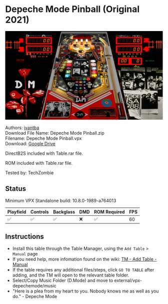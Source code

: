 # Depeche Mode Pinball (Original 2021)

![Table Preview](../../images/vpx-depechemode-preview.png)

Authors: [ivantba](https://www.vpforums.org/index.php?showuser=123858)  
Download File Name: Depeche Mode Pinball.zip  
Filename: Depeche Mode Pinball.vpx  
Download: [Google Drive](https://drive.google.com/file/d/1FXwjcfwOUuITWT2Se7AQ3MIoTDzNCsOA/view)

DirectB2S included with Table.rar file. 

ROM included with Table.rar file. 

Tested by: TechZombie

## Status 

Minimum VPX Standalone build: 10.8.0-1989-a764013

| Playfield | Controls | Backglass | DMD | ROM Required | FPS | 
|-----------|----------|-----------|-----|--------------|-----|
| :white_check_mark: | :white_check_mark: | :white_check_mark: | :x: | :white_check_mark: | 60 |

## Instructions

- Install this table through the Table Manager, using the `Add Table` > `Manual` page
- If you need help, more infomation found on the wiki: [TM - Add Table - Manual](https://github.com/LegendsUnchained/vpx-standalone-alp4k/wiki/%5B04%5D-%F0%9F%A7%A1-TM-%E2%80%90-Other-Features#add-table---manual)
- If the table requires any additional files/steps, click `GO TO TABLE` after adding, and the TM will open to the relevant table folder.
- Select/Copy Music Folder (D.Mode) and move to external/vpx-depechemode/music
- "Here is a plea from my heart to you. Nobody knows me as well as you do." - Depeche Mode

